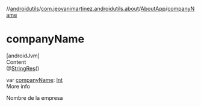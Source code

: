 //[androidutils](../../index.md)/[com.jeovanimartinez.androidutils.about](../index.md)/[AboutApp](index.md)/[companyName](company-name.md)



# companyName  
[androidJvm]  
Content  
@[StringRes](https://developer.android.com/reference/kotlin/androidx/annotation/StringRes.html)()  
  
var [companyName](company-name.md): [Int](https://kotlinlang.org/api/latest/jvm/stdlib/kotlin/-int/index.html)  
More info  


Nombre de la empresa

  



